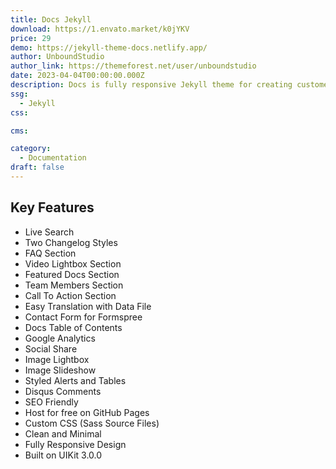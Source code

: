 ```yaml
---
title: Docs Jekyll
download: https://1.envato.market/k0jYKV
price: 29
demo: https://jekyll-theme-docs.netlify.app/
author: UnboundStudio
author_link: https://themeforest.net/user/unboundstudio
date: 2023-04-04T00:00:00.000Z
description: Docs is fully responsive Jekyll theme for creating customer online documentation help site.
ssg:
  - Jekyll
css:

cms:

category:
  - Documentation
draft: false
---
```


## Key Features

- Live Search
- Two Changelog Styles
- FAQ Section
- Video Lightbox Section
- Featured Docs Section
- Team Members Section
- Call To Action Section
- Easy Translation with Data File
- Contact Form for Formspree
- Docs Table of Contents
- Google Analytics
- Social Share
- Image Lightbox
- Image Slideshow
- Styled Alerts and Tables
- Disqus Comments
- SEO Friendly
- Host for free on GitHub Pages
- Custom CSS (Sass Source Files)
- Clean and Minimal
- Fully Responsive Design
- Built on UIKit 3.0.0
